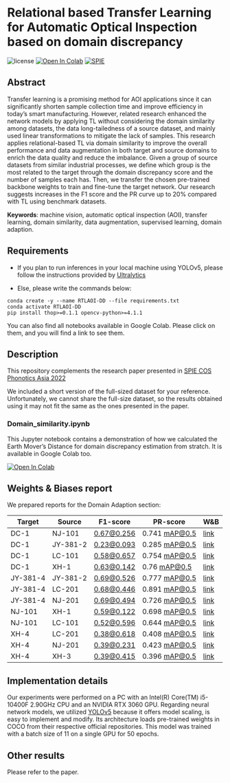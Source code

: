 # Relational based Transfer Learning for Automatic Optical Inspection based on domain discrepancy

![license](https://img.shields.io/github/license/ufoym/imbalanced-dataset-sampler.svg)
<a href="https://colab.research.google.com/drive/1qw5F_V8FH2yorPPX8H6_BKFIPiqhFyB3?usp=sharing" target="_parent"><img src="https://colab.research.google.com/assets/colab-badge.svg" alt="Open In Colab"/></a>
[![SPIE](https://spie.org/content/themes/spieimages/spie_logo.png)](https://spie.org/spie-cos-photonics-asia/presentation/Relational-based-transfer-learning-for-automatic-optical-inspection-based-on/12317-42?SSO=1)

## Abstract
Transfer learning is a promising method for AOI applications since it can significantly shorten sample collection time and improve efficiency in today’s smart manufacturing. However, related research enhanced the network models by applying TL without considering the domain similarity among datasets, the data long-tailedness of a source dataset, and mainly used linear transformations to mitigate the lack of samples. This research applies relational-based TL via domain similarity to improve the overall performance and data augmentation in both target and source domains to enrich the data quality and reduce the imbalance. Given a group of source datasets from similar industrial processes, we define which group is the most related to the target through the domain discrepancy score and the number of samples each has. Then, we transfer the chosen pre-trained backbone weights to train and fine-tune the target network. Our research suggests increases in the F1 score and the PR curve up to 20% compared with TL using benchmark datasets.

**Keywords**: machine vision, automatic optical inspection (AOI), transfer learning, domain similarity, data augmentation, supervised learning, domain adaption.

## Requirements

- If you plan to run inferences in your local machine using YOLOv5, please follow the instructions provided by [Ultralytics](https://github.com/ultralytics/yolov5)

- Else, please write the commands below:

```
conda create -y --name RTLAOI-DD --file requirements.txt 
conda activate RTLAOI-DD
pip install thop>=0.1.1 opencv-python>=4.1.1
```

You can also find all notebooks available in Google Colab. Please click on them, and you will find a link to see them.

## Description
This repository complements the research paper presented in [SPIE COS Phonotics Asia 2022](https://spie.org/spie-cos-photonics-asia/presentation/Relational-based-transfer-learning-for-automatic-optical-inspection-based-on/12317-42?SSO=1)

We included a short version of the full-sized dataset for your reference. Unfortunately, we cannot share the full-size dataset, so the results obtained using it may not fit the same as the ones presented in the paper.

### Domain_similarity.ipynb
This Jupyter notebook contains a demonstration of how we calculated the Earth Mover’s Distance for domain discrepancy estimation from stratch. It is available in Google Colab too.

<a href="https://colab.research.google.com/drive/1qw5F_V8FH2yorPPX8H6_BKFIPiqhFyB3?usp=sharing" target="_parent"><img src="https://colab.research.google.com/assets/colab-badge.svg" alt="Open In Colab"/></a>

## Weights & Biases report
We prepared reports for the Domain Adaption section:

| Target   | Source   | F1-score   | PR-score      | W&B |
| -------- | -------- | ---------- | ------------- | --- |
| DC-1     | NJ-101   | 0.67@0.256 | 0.741 mAP@0.5 | [link](https://wandb.ai/erikvalle/RTLAOI-DD-YOLOv5/runs/7845cv77) |
| DC-1     | JY-381-2 | 0.23@0.093 | 0.285 mAP@0.5 | [link](https://wandb.ai/erikvalle/RTLAOI-DD-YOLOv5/runs/1bl3g497) |
| DC-1     | LC-101   | 0.58@0.657 | 0.754 mAP@0.5 | [link](https://wandb.ai/erikvalle/RTLAOI-DD-YOLOv5/runs/2qkzqiwr) |
| DC-1     | XH-1     | 0.63@0.142 | 0.76 mAP@0.5  | [link](https://wandb.ai/erikvalle/RTLAOI-DD-YOLOv5/runs/3v637rsz) |
| JY-381-4 | JY-381-2 | 0.69@0.526 | 0.777 mAP@0.5 | [link](https://wandb.ai/erikvalle/RTLAOI-DD-YOLOv5/runs/lp8dl3d4) |
| JY-381-4 | LC-201   | 0.68@0.446 | 0.891 mAP@0.5 | [link](https://wandb.ai/erikvalle/RTLAOI-DD-YOLOv5/runs/8ekxmk79) |
| JY-381-4 | NJ-201   | 0.69@0.494 | 0.726 mAP@0.5 | [link](https://wandb.ai/erikvalle/RTLAOI-DD-YOLOv5/runs/1ngcalqv) |
| NJ-101   | XH-1     | 0.59@0.122 | 0.698 mAP@0.5 | [link](https://wandb.ai/erikvalle/RTLAOI-DD-YOLOv5/runs/31r7hvb6) |
| NJ-101   | LC-101   | 0.52@0.596 | 0.644 mAP@0.5 | [link](https://wandb.ai/erikvalle/RTLAOI-DD-YOLOv5/runs/3rmd0doh) |
| XH-4     | LC-201   | 0.38@0.618 | 0.408 mAP@0.5 | [link](https://wandb.ai/erikvalle/RTLAOI-DD-YOLOv5/runs/1iretvnb) |
| XH-4     | NJ-201   | 0.39@0.231 | 0.423 mAP@0.5 | [link](https://wandb.ai/erikvalle/RTLAOI-DD-YOLOv5/runs/cjb0e2l6) |
| XH-4     | XH-3     | 0.39@0.415 | 0.396 mAP@0.5 | [link](https://wandb.ai/erikvalle/RTLAOI-DD-YOLOv5/runs/1u5yyl33) |

## Implementation details
Our experiments were performed on a PC with an Intel(R) Core(TM) i5-10400F 2.90GHz CPU and an NVIDIA RTX 3060 GPU. Regarding neural network models, we utilized [YOLOv5](https://github.com/ultralytics/yolov5) because it offers model scaling, is easy to implement and modify. Its architecture loads pre-trained weights in COCO from their respective official repositories. This model was trained with a batch size of 11 on a single GPU for 50 epochs. 

## Other results
Please refer to the paper.
